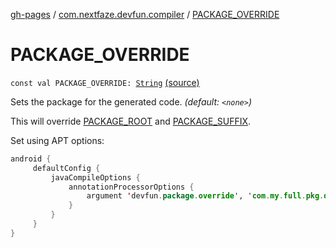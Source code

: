 [gh-pages](../index.md) / [com.nextfaze.devfun.compiler](index.md) / [PACKAGE_OVERRIDE](./-p-a-c-k-a-g-e_-o-v-e-r-r-i-d-e.md)

# PACKAGE_OVERRIDE

`const val PACKAGE_OVERRIDE: `[`String`](https://kotlinlang.org/api/latest/jvm/stdlib/kotlin/-string/index.html) [(source)](https://github.com/NextFaze/dev-fun/tree/master/devfun-compiler/src/main/java/com/nextfaze/devfun/compiler/Compiler.kt#L156)

Sets the package for the generated code. *(default: `<none>`)*

This will override [PACKAGE_ROOT](-p-a-c-k-a-g-e_-r-o-o-t.md) and [PACKAGE_SUFFIX](-p-a-c-k-a-g-e_-s-u-f-f-i-x.md).

Set using APT options:

``` kotlin
android {
     defaultConfig {
         javaCompileOptions {
             annotationProcessorOptions {
                 argument 'devfun.package.override', 'com.my.full.pkg.devfun.generated'
             }
         }
     }
}
```

